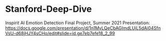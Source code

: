 # Stanford-Deep-Dive
Inspirit AI Emotion Detection Final Project, Summer 2021
Presentation: https://docs.google.com/presentation/d/1n1MvLQeCbAGImdLUjL5dAi04SfnVsU-d68jHJY4sCHo/edit#slide=id.ge7eb7efe18_2_99
